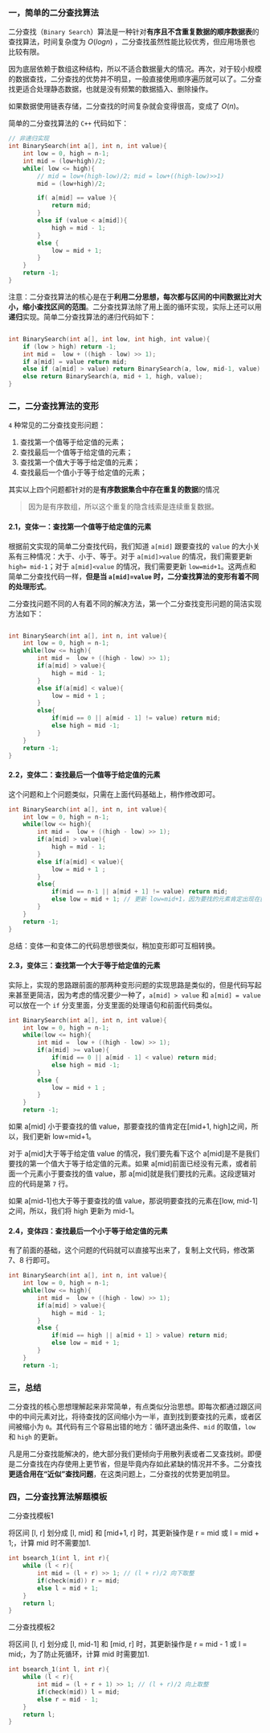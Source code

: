 ### 一，简单的二分查找算法

二分查找（`Binary Search`）算法是一种针对**有序且不含重复数据的顺序数据表**的查找算法，时间复杂度为 $O(logn)$ ，二分查找虽然性能比较优秀，但应用场景也比较有限。

因为底层依赖于数组这种结构，所以不适合数据量大的情况。再次，对于较小规模的数据查找，二分查找的优势并不明显，一般直接使用顺序遍历就可以了。二分查找更适合处理静态数据，也就是没有频繁的数据插入、删除操作。

如果数据使用链表存储，二分查找的时间复杂就会变得很高，变成了 $O(n)$。

简单的二分查找算法的 `C++` 代码如下：

```cpp
// 非递归实现
int BinarySearch(int a[], int n, int value){
    int low = 0, high = n-1;
    int mid = (low+high)/2;
    while( low <= high){
        // mid = low+(high-low)/2; mid = low+((high-low)>>1)
        mid = (low+high)/2;

        if( a[mid] == value ){
            return mid;
        }
        else if (value < a[mid]){
            high = mid - 1;
        }
        else {
            low = mid + 1;
        }
    }
    return -1;
}
```

注意：二分查找算法的核心是在于**利用二分思想，每次都与区间的中间数据比对大小，缩小查找区间的范围**。二分查找算法除了用上面的循环实现，实际上还可以用**递归**实现。简单二分查找算法的递归代码如下：

```cpp

int BinarySearch(int a[], int low, int high, int value){
    if (low > high) return -1;
    int mid =  low + ((high - low) >> 1);
    if a[mid] = value return mid;
    else if (a[mid] > value) return BinarySearch(a, low, mid-1, value);
    else return BinarySearch(a, mid + 1, high, value);
}
```

### 二，二分查找算法的变形

`4` 种常见的二分查找变形问题：

1. 查找第一个值等于给定值的元素；
2. 查找最后一个值等于给定值的元素；
3. 查找第一个值大于等于给定值的元素；
4. 查找最后一个值小于等于给定值的元素；

其实以上四个问题都针对的是**有序数据集合中存在重复的数据**的情况
> 因为是有序数组，所以这个重复的隐含线索是连续重复数据。

#### 2.1，变体一：查找第一个值等于给定值的元素

根据前文实现的简单二分查找代码，我们知道 `a[mid]` 跟要查找的 `value` 的大小关系有三种情况：大于、小于、等于。对于 `a[mid]>value` 的情况，我们需要更新 `high= mid-1`；对于 `a[mid]<value` 的情况，我们需要更新 `low=mid+1`。这两点和简单二分查找代码一样，**但是当 `a[mid]=value` 时，二分查找算法的变形有着不同的处理形式**。

二分查找问题不同的人有着不同的解决方法，第一个二分查找变形问题的简洁实现方法如下：

```cpp

int BinarySearch(int a[], int n, int value){
    int low = 0, high = n-1;
    while(low <= high){
        int mid =  low + ((high - low) >> 1);
        if(a[mid] > value){
            high = mid - 1;
        }
        else if(a[mid] < value){
            low = mid + 1 ;
        }
        else{
            if(mid == 0 || a[mid - 1] != value) return mid;
            else high = mid -1;
        }
    }
    return -1;
}
```

#### 2.2，变体二：查找最后一个值等于给定值的元素

这个问题和上个问题类似，只需在上面代码基础上，稍作修改即可。

```cpp
int BinarySearch(int a[], int n, int value){
    int low = 0, high = n-1;
    while(low <= high){
        int mid =  low + ((high - low) >> 1);
        if(a[mid] > value){
            high = mid - 1;
        }
        else if(a[mid] < value){
            low = mid + 1 ;
        }
        else{
            if(mid == n-1 || a[mid + 1] != value) return mid;
            else low = mid + 1; // 更新 low=mid+1，因为要找的元素肯定出现在[mid+1, high]之间
        }
    }
    return -1;
}
```

总结：变体一和变体二的代码思想很类似，稍加变形即可互相转换。

#### 2.3，变体三：查找第一个大于等于给定值的元素

实际上，实现的思路跟前面的那两种变形问题的实现思路是类似的，但是代码写起来甚至更简洁，因为考虑的情况要少一种了，`a[mid] > value` 和 `a[mid] = value` 可以放在一个 `if` 分支里面，分支里面的处理语句和前面代码类似。

```cpp
int BinarySearch(int a[], int n, int value){
    int low = 0, high = n-1;
    while(low <= high){
        int mid =  low + ((high - low) >> 1);
        if(a[mid] >= value){
            if(mid == 0 || a[mid - 1] < value) return mid;
            else high = mid -1;
        }
        else {
            low = mid + 1 ;
        }
    }
    return -1;
```

如果 a[mid] 小于要查找的值 value，那要查找的值肯定在[mid+1, high]之间，所以，我们更新 low=mid+1。

对于 a[mid]大于等于给定值 value 的情况，我们要先看下这个 a[mid]是不是我们要找的第一个值大于等于给定值的元素。如果 a[mid]前面已经没有元素，或者前面一个元素小于要查找的值 value，那 a[mid]就是我们要找的元素。这段逻辑对应的代码是第 `7` 行。

如果 a[mid-1]也大于等于要查找的值 value，那说明要查找的元素在[low, mid-1]之间，所以，我们将 high 更新为 mid-1。

#### 2.4，变体四：查找最后一个小于等于给定值的元素

有了前面的基础，这个问题的代码就可以直接写出来了，复制上文代码，修改第 7、8 行即可。

```cpp
int BinarySearch(int a[], int n, int value){
    int low = 0, high = n-1;
    while(low <= high){
        int mid =  low + ((high - low) >> 1);
        if(a[mid] > value){
            high = mid - 1;
        }
        else {
            if(mid == high || a[mid + 1] > value) return mid;
            else low = mid + 1;
        }
    }
    return -1;
```

### 三，总结

二分查找的核心思想理解起来非常简单，有点类似分治思想。即每次都通过跟区间中的中间元素对比，将待查找的区间缩小为一半，直到找到要查找的元素，或者区间被缩小为 `0`。其代码有三个容易出错的地方：循环退出条件、`mid` 的取值，`low` 和 `high` 的更新。

凡是用二分查找能解决的，绝大部分我们更倾向于用散列表或者二叉查找树。即便是二分查找在内存使用上更节省，但是毕竟内存如此紧缺的情况并不多。二分查找**更适合用在“近似”查找问题**，在这类问题上，二分查找的优势更加明显。

### 四，二分查找算法解题模板

二分查找模板1

将区间 [l, r] 划分成 [l, mid] 和 [mid+1, r] 时，其更新操作是 r = mid 或 l = mid + 1;，计算 mid 时不需要加1.

```cpp
int bsearch_1(int l, int r){
    while (l < r){
        int mid = (l + r) >> 1; // (l + r)/2 向下取整
        if(check(mid)) r = mid;
        else l = mid + 1;
    }
    return l;
}
```

二分查找模板2

将区间 [l, r] 划分成 [l, mid-1] 和 [mid, r] 时，其更新操作是 r = mid - 1 或 l = mid;，为了防止死循环，计算 mid 时需要加1.

```cpp
int bsearch_1(int l, int r){
    while (l < r){
        int mid = (l + r + 1) >> 1; // (l + r)/2 向上取整
        if(check(mid)) l = mid;
        else r = mid - 1;
    }
    return l;
}
```
